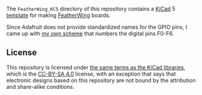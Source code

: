 The `FeatherWing_KC5` directory of this repository contains a
[KiCad][1] 5 [template][4] for making [FeatherWing][2] boards.

Since Adafruit does not provide standardized names for the GPIO pins,
I came up with [my own scheme][3] that numbers the digital pins F0-F6.

## License

This repository is licensed under [the same terms as the KiCad
libraries][9], which is the [CC-BY-SA 4.0][10] license, with an
exception that says that electronic designs based on this repository
are not bound by the attribution and share-alike conditions.

[1]: http://kicad.org/
[2]: https://learn.adafruit.com/adafruit-feather/feather-specification
[3]: https://funwithsoftware.org/posts/2018-08-31-feather-ascii-art-pinout.html
[4]: http://docs.kicad.org/5.1.2/en/kicad/kicad.html#project_templates
[9]: https://forum.kicad.info/t/kicad-library-licensing/7856
[10]: https://creativecommons.org/licenses/by-sa/4.0/legalcode
